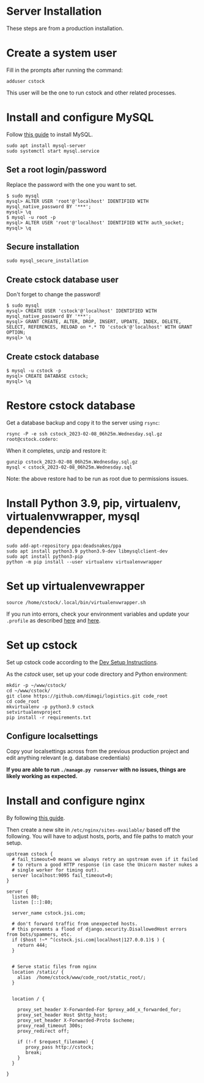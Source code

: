 Server Installation
===================

These steps are from a production installation.

# Create a system user

Fill in the prompts after running the command:

```
adduser cstock
```

This user will be the one to run cstock and other related processes.

# Install and configure MySQL

Follow [this guide](https://www.digitalocean.com/community/tutorials/how-to-install-mysql-on-ubuntu-20-04) to install MySQL.

```
sudo apt install mysql-server
sudo systemctl start mysql.service
```

## Set a root login/password

Replace the password with the one you want to set. 

```
$ sudo mysql
mysql> ALTER USER 'root'@'localhost' IDENTIFIED WITH mysql_native_password BY '***';
mysql> \q
$ mysql -u root -p
mysql> ALTER USER 'root'@'localhost' IDENTIFIED WITH auth_socket;
mysql> \q
```

## Secure installation

```
sudo mysql_secure_installation
```

## Create cstock database user

Don't forget to change the password!

```
$ sudo mysql
mysql> CREATE USER 'cstock'@'localhost' IDENTIFIED WITH mysql_native_password BY '***';
mysql> GRANT CREATE, ALTER, DROP, INSERT, UPDATE, INDEX, DELETE, SELECT, REFERENCES, RELOAD on *.* TO 'cstock'@'localhost' WITH GRANT OPTION;
mysql> \q
```

## Create cstock database

```
$ mysql -u cstock -p
mysql> CREATE DATABASE cstock;
mysql> \q
```

# Restore cstock database

Get a database backup and copy it to the server using `rsync`:

```
rsync -P -e ssh cstock_2023-02-08_06h25m.Wednesday.sql.gz root@cstock.codero:
```

When it completes, unzip and restore it:

```
gunzip cstock_2023-02-08_06h25m.Wednesday.sql.gz
mysql < cstock_2023-02-08_06h25m.Wednesday.sql
```

Note: the above restore had to be run as root due to permissions issues.


# Install Python 3.9, pip, virtualenv, virtualenvwrapper, mysql dependencies

```
sudo add-apt-repository ppa:deadsnakes/ppa
sudo apt install python3.9 python3.9-dev libmysqlclient-dev
sudo apt install python3-pip
python -m pip install --user virtualenv virtualenvwrapper
```

# Set up virtualenvewrapper

```
source /home/cstock/.local/bin/virtualenvwrapper.sh
```

If you run into errors, check your environment variables and update your `.profile` as described
[here](https://askubuntu.com/a/995130) and [here](https://virtualenvwrapper.readthedocs.io/en/latest/).

# Set up cstock

Set up cstock code according to the [Dev Setup Instructions](../dev-setup.md).

As the *cstock* user, set up your code directory and Python environment:

```
mkdir -p ~/www/cstock/
cd ~/www/cstock/
git clone https://github.com/dimagi/logistics.git code_root
cd code_root
mkvirtualenv -p python3.9 cstock
setvirtualenvproject
pip install -r requirements.txt
```

## Configure localsettings

Copy your localsettings across from the previous production project and edit anything relevant
(e.g. database credentials)

**If you are able to run `./manage.py runserver` with no issues, things are likely working as expected.**

# Install and configure nginx

By following [this guide](https://www.digitalocean.com/community/tutorials/how-to-install-nginx-on-ubuntu-20-04).

Then create a new site in `/etc/nginx/sites-available/` based off the following.
You will have to adjust hosts, ports, and file paths to match your setup.

```
upstream cstock {
  # fail_timeout=0 means we always retry an upstream even if it failed
  # to return a good HTTP response (in case the Unicorn master nukes a
  # single worker for timing out).
  server localhost:9095 fail_timeout=0;
}

server {
  listen 80;
  listen [::]:80;

  server_name cstock.jsi.com;

  # don't forward traffic from unexpected hosts.
  # this prevents a flood of django.security.DisallowedHost errors from bots/spammers, etc.
  if ($host !~* ^(cstock.jsi.com|localhost|127.0.0.1)$ ) {
    return 444;
  }


  # Serve static files from nginx
  location /static/ {
    alias  /home/cstock/www/code_root/static_root/;
  }


  location / {

    proxy_set_header X-Forwarded-For $proxy_add_x_forwarded_for;
    proxy_set_header Host $http_host;
    proxy_set_header X-Forwarded-Proto $scheme;
    proxy_read_timeout 300s;
    proxy_redirect off;

    if (!-f $request_filename) {
       proxy_pass http://cstock;
       break;
    }
  }

}
```
